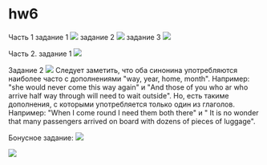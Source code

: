 # hw6
Часть 1 задание 1
![](https://pp.userapi.com/c844723/v844723121/21e60/YEM994YaML4.jpg)
 задание 2
 ![](https://pp.userapi.com/c844723/v844723710/27a0a/ilwR7krCVLo.jpg)
 задание 3
 ![](https://pp.userapi.com/c844723/v844723710/27adc/MWYDTNHU88w.jpg)

Часть 2. задание 1
![](https://sun1-3.userapi.com/c840728/v840728522/6e179/3gF5GiuIYWA.jpg)


Задание 2
![](https://sun9-6.userapi.com/c840728/v840728522/6e180/6ZcpphbjrvU.jpg)
Следует заметить, что оба синонина употребляются наиболее часто с дополнениями "way, year, home, month". Например: "she would never	come	this way again" и "And those of you who ar who	arrive	half way through will need to wait outside". Но, есть такиме дополнения, с которыми употребляется только один из глаголов. Например: "When I	come	round I need them both there" и " It is no wonder that many passengers	arrived	on board with dozens of pieces of luggage".

Бонусное задание:
![](https://vk.com/im?act=browse_images&id=846662)

![](https://pp.userapi.com/c840334/v840334764/75aff/KLeWnVfPvp8.jpg)
